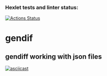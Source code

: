 ### Hexlet tests and linter status:
[![Actions Status](https://github.com/dmitryfirsanov/frontend-project-lvl2/workflows/hexlet-check/badge.svg)](https://github.com/dmitryfirsanov/frontend-project-lvl2/actions)
# gendif
## gendiff working with json files
[![asciicast](https://asciinema.org/a/7yhZKABhfyF1x20nbVxwAnIs4.svg)](https://asciinema.org/a/7yhZKABhfyF1x20nbVxwAnIs4)